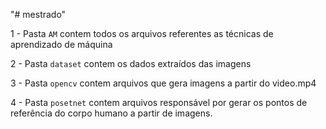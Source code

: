 "# mestrado" 

1 - Pasta `AM` contem todos os arquivos referentes as técnicas de aprendizado de máquina

2 - Pasta `dataset` contem os dados extraídos das imagens

3 - Pasta `opencv` contem arquivos que gera imagens a partir do video.mp4

4 - Pasta `posetnet` contem arquivos responsável por gerar os pontos de referência do corpo humano a partir de imagens.


